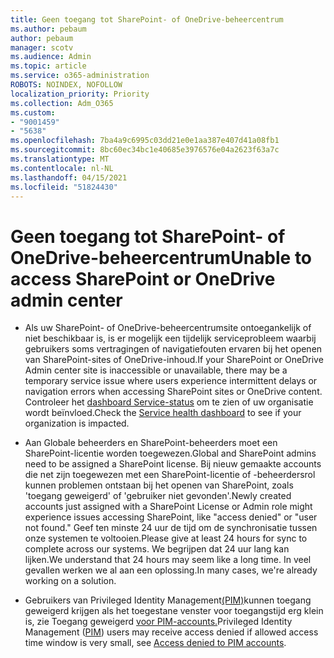 ```yaml
---
title: Geen toegang tot SharePoint- of OneDrive-beheercentrum
ms.author: pebaum
author: pebaum
manager: scotv
ms.audience: Admin
ms.topic: article
ms.service: o365-administration
ROBOTS: NOINDEX, NOFOLLOW
localization_priority: Priority
ms.collection: Adm_O365
ms.custom:
- "9001459"
- "5638"
ms.openlocfilehash: 7ba4a9c6995c03dd21e0e1aa387e407d41a08fb1
ms.sourcegitcommit: 8bc60ec34bc1e40685e3976576e04a2623f63a7c
ms.translationtype: MT
ms.contentlocale: nl-NL
ms.lasthandoff: 04/15/2021
ms.locfileid: "51824430"
---
```

# <a name="unable-to-access-sharepoint-or-onedrive-admin-center"></a><span data-ttu-id="2f925-102">Geen toegang tot SharePoint- of OneDrive-beheercentrum</span><span class="sxs-lookup"><span data-stu-id="2f925-102">Unable to access SharePoint or OneDrive admin center</span></span>

- <span data-ttu-id="2f925-103">Als uw SharePoint- of OneDrive-beheercentrumsite ontoegankelijk of niet beschikbaar is, is er mogelijk een tijdelijk serviceprobleem waarbij gebruikers soms vertragingen of navigatiefouten ervaren bij het openen van SharePoint-sites of OneDrive-inhoud.</span><span class="sxs-lookup"><span data-stu-id="2f925-103">If your SharePoint or OneDrive Admin center site is inaccessible or unavailable, there may be a temporary service issue where users experience intermittent delays or navigation errors when accessing SharePoint sites or OneDrive content.</span></span> <span data-ttu-id="2f925-104">Controleer het [dashboard Service-status](https://admin.microsoft.com/AdminPortal/Home#/servicehealth) om te zien of uw organisatie wordt beïnvloed.</span><span class="sxs-lookup"><span data-stu-id="2f925-104">Check the [Service health dashboard](https://admin.microsoft.com/AdminPortal/Home#/servicehealth) to see if your organization is impacted.</span></span>

- <span data-ttu-id="2f925-105">Aan Globale beheerders en SharePoint-beheerders moet een SharePoint-licentie worden toegewezen.</span><span class="sxs-lookup"><span data-stu-id="2f925-105">Global and SharePoint admins need to be assigned a SharePoint license.</span></span> <span data-ttu-id="2f925-106">Bij nieuw gemaakte accounts die net zijn toegewezen met een SharePoint-licentie of -beheerdersrol kunnen problemen ontstaan bij het openen van SharePoint, zoals 'toegang geweigerd' of 'gebruiker niet gevonden'.</span><span class="sxs-lookup"><span data-stu-id="2f925-106">Newly created accounts just assigned with a SharePoint License or Admin role might experience issues accessing SharePoint, like "access denied" or "user not found."</span></span> <span data-ttu-id="2f925-107">Geef ten minste 24 uur de tijd om de synchronisatie tussen onze systemen te voltooien.</span><span class="sxs-lookup"><span data-stu-id="2f925-107">Please give at least 24 hours for sync to complete across our systems.</span></span> <span data-ttu-id="2f925-108">We begrijpen dat 24 uur lang kan lijken.</span><span class="sxs-lookup"><span data-stu-id="2f925-108">We understand that 24 hours may seem like a long time.</span></span> <span data-ttu-id="2f925-109">In veel gevallen werken we al aan een oplossing.</span><span class="sxs-lookup"><span data-stu-id="2f925-109">In many cases, we're already working on a solution.</span></span>

- <span data-ttu-id="2f925-110">Gebruikers van Privileged Identity Management[(PIM)](https://docs.microsoft.com/azure/active-directory/privileged-identity-management/pim-how-to-add-role-to-user?tabs=new)kunnen toegang geweigerd krijgen als het toegestane venster voor toegangstijd erg klein is, zie Toegang geweigerd [voor PIM-accounts.](https://docs.microsoft.com/sharepoint/troubleshoot/administration/access-denied-to-pim-user-accounts)</span><span class="sxs-lookup"><span data-stu-id="2f925-110">Privileged Identity Management ([PIM](https://docs.microsoft.com/azure/active-directory/privileged-identity-management/pim-how-to-add-role-to-user?tabs=new))  users may receive access denied if allowed access time window is very small, see  [Access denied to PIM accounts](https://docs.microsoft.com/sharepoint/troubleshoot/administration/access-denied-to-pim-user-accounts).</span></span>